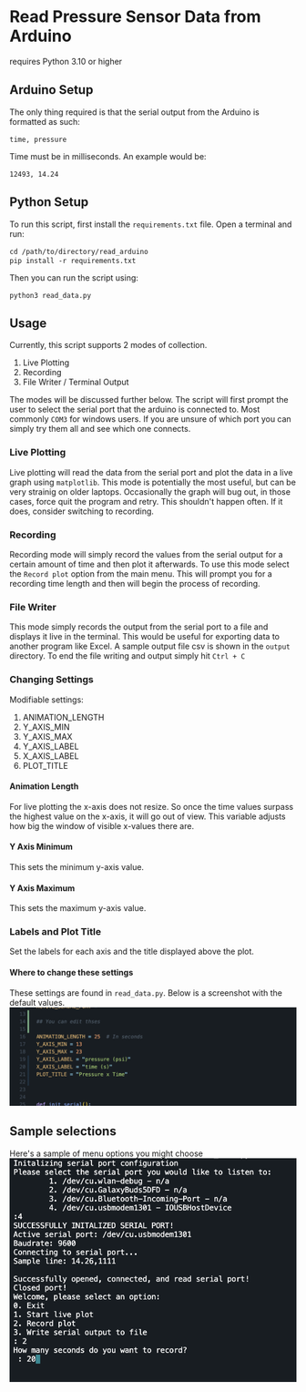 # Read Pressure Sensor Data from Arduino
requires Python 3.10 or higher

## Arduino Setup
The only thing required is that the serial output from the Arduino is formatted as such:
```
time, pressure
```
Time must be in milliseconds. An example would be:
```
12493, 14.24
```

## Python Setup
To run this script, first install the `requirements.txt` file. Open a terminal and run:
```
cd /path/to/directory/read_arduino
pip install -r requirements.txt
```
Then you can run the script using:
```
python3 read_data.py
```

## Usage
Currently, this script supports 2 modes of collection.
1. Live Plotting
2. Recording
3. File Writer / Terminal Output

The modes will be discussed further below. The script will first prompt the user to select the serial port that the arduino is connected to. Most commonly `COM3` for windows users.
If you are unsure of which port you can simply try them all and see which one connects.

### Live Plotting
Live plotting will read the data from the serial port and plot the data in a live graph using `matplotlib`. This mode is potentially the most useful, but can be very strainig on older
laptops. Occasionally the graph will bug out, in those cases, force quit the program and retry. This shouldn't happen often. If it does, consider switching to recording.

### Recording
Recording mode will simply record the values from the serial output for a certain amount of time and then plot it afterwards. To use this mode select the `Record plot` option from
the main menu. This will prompt you for a recording time length and then will begin the process of recording.

### File Writer
This mode simply records the output from the serial port to a file and displays it live in the terminal. This would be useful for exporting data to another program like Excel. A 
sample output file csv is shown in the `output` directory. To end the file writing and output simply hit `Ctrl + C`

### Changing Settings
Modifiable settings:
1. ANIMATION_LENGTH
2. Y_AXIS_MIN
3. Y_AXIS_MAX
4. Y_AXIS_LABEL
5. X_AXIS_LABEL
6. PLOT_TITLE

#### Animation Length
For live plotting the x-axis does not resize. So once the time values surpass the highest value on the x-axis, it will go out of view. This
variable adjusts how big the window of visible x-values there are. 

#### Y Axis Minimum
This sets the minimum y-axis value.

#### Y Axis Maximum
This sets the maximum y-axis value.

### Labels and Plot Title
Set the labels for each axis and the title displayed above the plot.

#### Where to change these settings
These settings are found in `read_data.py`. Below is a screenshot with the default values.
![](assets/settings.png)

## Sample selections
Here's a sample of menu options you might choose
![](assets/menu_selection.png)




